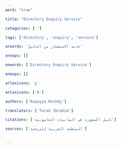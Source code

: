 ```yaml
---
word: "true"

title: "Directory Enquiry Service"

categories: ['']

tags: ['directory', 'enquiry', 'service']

arwords: 'خدمة الاستفسار من الدليل'

arexps: []

enwords: ['Directory Enquiry Service']

enexps: []

arlexicons: 'خ'

enlexicons: ['D']

authors: ['Ruqayya Roshdy']

translators: ['Tarek Ibrahim']

citations: ['دليل أكسفورد في السانيات الحاسوبية']

sources: ['المنظمة العربية للترجمة']


---
```

